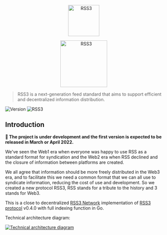 <p align="center">
    <p align="center">
        <img src="https://graphics.rss3.workers.dev/" alt="RSS3" width="100">
    </p>
    <p align="center">
        <img src="https://rss3.mypinata.cloud/ipfs/QmUG6H3Z7D5P511shn7sB4CPmpjH5uZWu4m5mWX7U3Gqbu" alt="RSS3" width="150">
    </p>
</p>

> RSS3 is a next-generation feed standard that aims to support efficient and decentralized information distribution.

![Version](https://shields.io/badge/Version-v0.4.0-0072ff?style=flat-square) ![RSS3](https://ipfs.rss3.page/ipfs/QmePwn2TTaaZ6ezYFQB4XfohULEFxcqBvLmm3N3tLZMvRG)

## Introduction

**🚧 The project is under development and the first version is expected to be released in March or April 2022.**

We've seen the Web1 era when everyone was happy to use RSS as a standard format for syndication and the Web2 era when RSS declined and the closure of information between platforms are created.

We all agree that information should be more freely distributed in the Web3 era, and to facilitate this we need a common format that we can all use to syndicate information, reducing the cost of use and development. So we created a new protocol RSS3, RSS stands for a tribute to the history and 3 stands for Web3.

This is a close to decentralized [RSS3 Network](https://rss3.wiki/network-roadmap.html) implementation of [RSS3 protocol](https://rss3.wiki/protocol.html) v0.4.0 with full indexing function in Go.

Technical architecture diagram:

[![Technical architecture diagram](https://ipfs.rss3.page/ipfs/QmceFkLnDz63Pr8fuWTQp4Cv6VhYig3SsfddqZHK41q3j4)](https://whimsical.com/pregod-PHXfjqFjYrecd6EsnvgcXx)